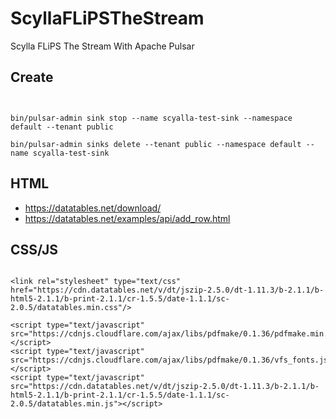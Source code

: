 # ScyllaFLiPSTheStream

Scylla FLiPS The Stream With Apache Pulsar

## Create

````

  
bin/pulsar-admin sink stop --name scyalla-test-sink --namespace default --tenant public

bin/pulsar-admin sinks delete --tenant public --namespace default --name scyalla-test-sink

````
## HTML

* https://datatables.net/download/
* https://datatables.net/examples/api/add_row.html


## CSS/JS
````

<link rel="stylesheet" type="text/css" href="https://cdn.datatables.net/v/dt/jszip-2.5.0/dt-1.11.3/b-2.1.1/b-html5-2.1.1/b-print-2.1.1/cr-1.5.5/date-1.1.1/sc-2.0.5/datatables.min.css"/>
 
<script type="text/javascript" src="https://cdnjs.cloudflare.com/ajax/libs/pdfmake/0.1.36/pdfmake.min.js"></script>
<script type="text/javascript" src="https://cdnjs.cloudflare.com/ajax/libs/pdfmake/0.1.36/vfs_fonts.js"></script>
<script type="text/javascript" src="https://cdn.datatables.net/v/dt/jszip-2.5.0/dt-1.11.3/b-2.1.1/b-html5-2.1.1/b-print-2.1.1/cr-1.5.5/date-1.1.1/sc-2.0.5/datatables.min.js"></script>

````
